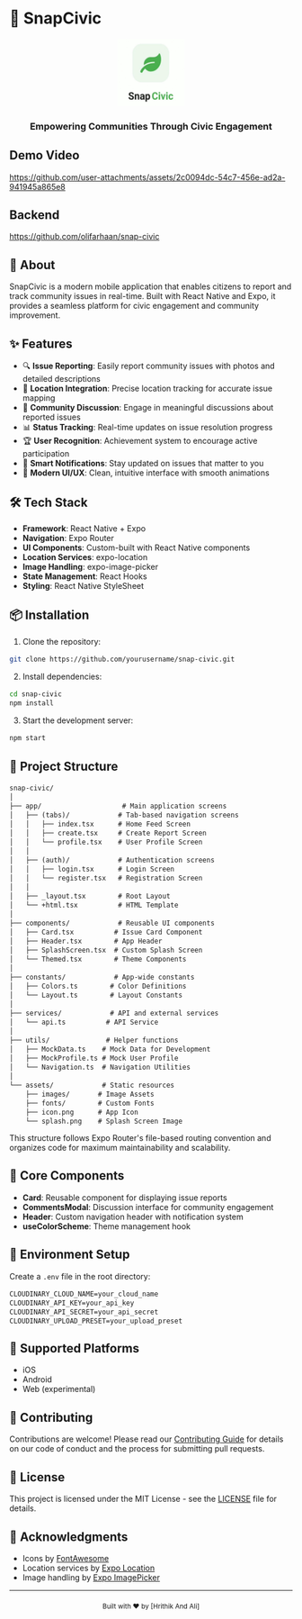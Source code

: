# 🌟 SnapCivic

<div align="center">
  <img src="./assets/images/appIcon.png" alt="SnapCivic Logo" width="120px" />
  <h3>Empowering Communities Through Civic Engagement</h3>
</div>

## Demo Video
https://github.com/user-attachments/assets/2c0094dc-54c7-456e-ad2a-941945a865e8



## Backend

https://github.com/olifarhaan/snap-civic

## 📱 About

SnapCivic is a modern mobile application that enables citizens to report and track community issues in real-time. Built with React Native and Expo, it provides a seamless platform for civic engagement and community improvement.

## ✨ Features

- 🔍 **Issue Reporting**: Easily report community issues with photos and detailed descriptions
- 📍 **Location Integration**: Precise location tracking for accurate issue mapping
- 💬 **Community Discussion**: Engage in meaningful discussions about reported issues
- 📊 **Status Tracking**: Real-time updates on issue resolution progress
- 🏆 **User Recognition**: Achievement system to encourage active participation
- 🔔 **Smart Notifications**: Stay updated on issues that matter to you
- 🎨 **Modern UI/UX**: Clean, intuitive interface with smooth animations

## 🛠️ Tech Stack

- **Framework**: React Native + Expo
- **Navigation**: Expo Router
- **UI Components**: Custom-built with React Native components
- **Location Services**: expo-location
- **Image Handling**: expo-image-picker
- **State Management**: React Hooks
- **Styling**: React Native StyleSheet

## 📦 Installation

1. Clone the repository:

```bash
git clone https://github.com/yourusername/snap-civic.git
```

2. Install dependencies:

```bash
cd snap-civic
npm install
```

3. Start the development server:

```bash
npm start
```

## 📁 Project Structure

```
snap-civic/
│
├── app/                    # Main application screens
│   ├── (tabs)/            # Tab-based navigation screens
│   │   ├── index.tsx      # Home Feed Screen
│   │   ├── create.tsx     # Create Report Screen
│   │   └── profile.tsx    # User Profile Screen
│   │
│   ├── (auth)/            # Authentication screens
│   │   ├── login.tsx      # Login Screen
│   │   └── register.tsx   # Registration Screen
│   │
│   ├── _layout.tsx        # Root Layout
│   └── +html.tsx          # HTML Template
│
├── components/            # Reusable UI components
│   ├── Card.tsx          # Issue Card Component
│   ├── Header.tsx        # App Header
│   ├── SplashScreen.tsx  # Custom Splash Screen
│   └── Themed.tsx        # Theme Components
│
├── constants/            # App-wide constants
│   ├── Colors.ts        # Color Definitions
│   └── Layout.ts        # Layout Constants
│
├── services/            # API and external services
│   └── api.ts          # API Service
│
├── utils/              # Helper functions
│   ├── MockData.ts    # Mock Data for Development
│   ├── MockProfile.ts # Mock User Profile
│   └── Navigation.ts  # Navigation Utilities
│
└── assets/            # Static resources
    ├── images/       # Image Assets
    ├── fonts/        # Custom Fonts
    ├── icon.png      # App Icon
    └── splash.png    # Splash Screen Image
```

This structure follows Expo Router's file-based routing convention and organizes code for maximum maintainability and scalability.

## 🎯 Core Components

- **Card**: Reusable component for displaying issue reports
- **CommentsModal**: Discussion interface for community engagement
- **Header**: Custom navigation header with notification system
- **useColorScheme**: Theme management hook

## 🔐 Environment Setup

Create a `.env` file in the root directory:

```
CLOUDINARY_CLOUD_NAME=your_cloud_name
CLOUDINARY_API_KEY=your_api_key
CLOUDINARY_API_SECRET=your_api_secret
CLOUDINARY_UPLOAD_PRESET=your_upload_preset
```

## 📱 Supported Platforms

- iOS
- Android
- Web (experimental)

## 🤝 Contributing

Contributions are welcome! Please read our [Contributing Guide](CONTRIBUTING.md) for details on our code of conduct and the process for submitting pull requests.

## 📄 License

This project is licensed under the MIT License - see the [LICENSE](LICENSE) file for details.

## 🙏 Acknowledgments

- Icons by [FontAwesome](https://fontawesome.com)
- Location services by [Expo Location](https://docs.expo.dev/versions/latest/sdk/location/)
- Image handling by [Expo ImagePicker](https://docs.expo.dev/versions/latest/sdk/imagepicker/)

---

<div align="center">
  <sub>Built with ❤️ by [Hrithik And Ali]</sub>
</div>
